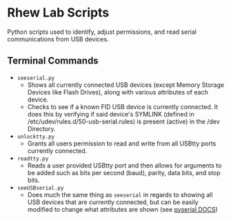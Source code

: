 # Rhew Lab Scripts
Python scripts used to identify, adjust permissions, and read serial communications from USB devices.

## Terminal Commands 
- `seeserial.py`
  * Shows all currently connected USB devices (except Memory Storage Devices like Flash Drives), along with various attributes
  of each device.
  * Checks to see if a known FID USB device is currently connected. It does this by verifying if
    said device's SYMLINK (defined in /etc/udev/rules.d/50-usb-serial.rules) is present (active) in 
    the /dev Directory.
- `unlocktty.py`
  * Grants all users permission to read and write from all USBtty ports currently connected.
- `readtty.py`
  * Reads a user provided USBtty port and then allows for arguments to be added such as bits per second (baud), parity, data bits, and stop bits.
- `seeUSBserial.py`
  * Does much the same thing as `seeserial` in regards to showing all USB devices that are currently connected, but can be easily modified to change what attributes are shown (see [pyserial DOCS](https://pythonhosted.org/pyserial/tools.html))
